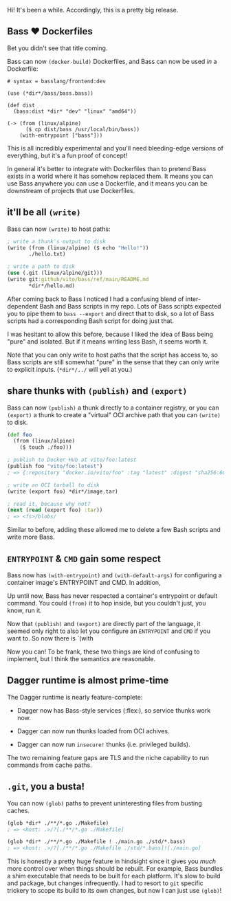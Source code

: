 Hi! It's been a while. Accordingly, this is a pretty big release.


## Bass :heart: Dockerfiles

Bet you didn't see that title coming.

Bass can now `(docker-build)` Dockerfiles, and Bass can now be used _in_ a
Dockerfile:

```docker
# syntax = basslang/frontend:dev

(use (*dir*/bass/bass.bass))

(def dist
  (bass:dist *dir* "dev" "linux" "amd64"))

(-> (from (linux/alpine)
      ($ cp dist/bass /usr/local/bin/bass))
    (with-entrypoint ["bass"]))
```

This is all incredibly experimental and you'll need bleeding-edge versions of
everything, but it's a fun proof of concept!

In general it's better to integrate with Dockerfiles than to pretend Bass
exists in a world where it has somehow replaced them. It means you can use Bass
anywhere you can use a Dockerfile, and it means you can be downstream of
projects that use Dockerfiles.


## it'll be all `(write)`

Bass can now `(write)` to host paths:

```clojure
; write a thunk's output to disk
(write (from (linux/alpine) ($ echo "Hello!"))
       ./hello.txt)

; write a path to disk
(use (.git (linux/alpine/git)))
(write git:github/vito/bass/ref/main/README.md
       *dir*/hello.md)
```

After coming back to Bass I noticed I had a confusing blend of inter-dependent
Bash and Bass scripts in my repo. Lots of Bass scripts expected you to pipe
them to `bass --export` and direct that to disk, so a lot of Bass scripts had a
corresponding Bash script for doing just that.

I was hesitant to allow this before, because I liked the idea of Bass being
"pure" and isolated. But if it means writing less Bash, it seems worth it.

Note that you can only write to host paths that the script has access to, so
Bass scripts are still somewhat "pure" in the sense that they can only write to
explicit inputs. (`*dir*/../` will yell at you.)


## share thunks with `(publish)` and `(export)`

Bass can now `(publish)` a thunk directly to a container registry, or you can
`(export)` a thunk to create a "virtual" OCI archive path that you can
`(write)` to disk.

```clojure
(def foo
  (from (linux/alpine)
    ($ touch ./foo)))

; publish to Docker Hub at vito/foo:latest
(publish foo "vito/foo:latest")
; => {:repository "docker.io/vito/foo" :tag "latest" :digest "sha256:60f786f7639880846f853388cd668d95f619749b0086b127ad030dd9fc7dd0a3"}

; write an OCI tarball to disk
(write (export foo) *dir*/image.tar)

; read it, because why not?
(next (read (export foo) :tar))
; => <fs>/blobs/
```

Similar to before, adding these allowed me to delete a few Bash scripts and
write more Bass.


## `ENTRYPOINT` & `CMD` gain some respect

Bass now has `(with-entrypoint)` and `(with-default-args)` for configuring a
container image's ENTRYPOINT and CMD. In addition,

Up until now, Bass has never respected a container's entrypoint or default
command. You could `(from)` it to hop inside, but you couldn't just, you know,
run it.

Now that `(publish)` and `(export)` are directly part of the language, it
seemed only right to also let you configure an `ENTRYPOINT` and `CMD` if you want to. So now there is `(with

Now you can! To be frank, these two things are kind of confusing to implement,
but I think the semantics are reasonable.


## Dagger runtime is almost prime-time

The Dagger runtime is nearly feature-complete:

* Dagger now has Bass-style services (:flex:), so service thunks work now.

* Dagger can now run thunks loaded from OCI achives.

* Dagger can now run `insecure!` thunks (i.e. privileged builds).

The two remaining feature gaps are TLS and the niche capability to run commands
from cache paths.


## `.git`, you a busta!

You can now `(glob)` paths to prevent uninteresting files from busting caches.

```clojure
(glob *dir* ./**/*.go ./Makefile)
; => <host: .>/?[./**/*.go ./Makefile]

(glob *dir* ./**/*.go ./Makefile ! ./main.go ./std/*.bass)
; => <host: .>/?[./**/*.go ./Makefile ./std/*.bass]![./main.go]
```

This is honestly a pretty huge feature in hindsight since it gives you *much*
more control over when things should be rebuilt. For example, Bass bundles a
shim executable that needs to be built for each platform. It's slow to build
and package, but changes infrequently. I had to resort to `git` specific
trickery to scope its build to its own changes, but now I can just use
`(glob)`!
